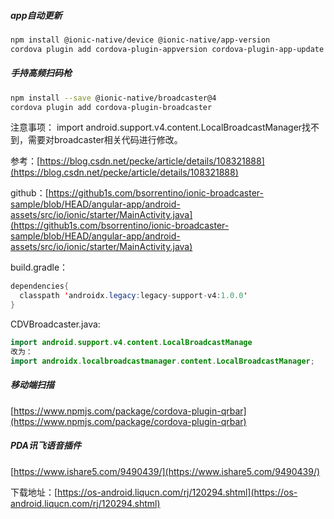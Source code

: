 ##### app自动更新

```bash
npm install @ionic-native/device @ionic-native/app-version
cordova plugin add cordova-plugin-appversion cordova-plugin-app-update
```

##### 手持高频扫码枪

```bash
npm install --save @ionic-native/broadcaster@4
cordova plugin add cordova-plugin-broadcaster
```

注意事项：
import android.support.v4.content.LocalBroadcastManager找不到，需要对broadcaster相关代码进行修改。

参考：[https://blog.csdn.net/pecke/article/details/108321888](https://blog.csdn.net/pecke/article/details/108321888)

github：[https://github1s.com/bsorrentino/ionic-broadcaster-sample/blob/HEAD/angular-app/android-assets/src/io/ionic/starter/MainActivity.java](https://github1s.com/bsorrentino/ionic-broadcaster-sample/blob/HEAD/angular-app/android-assets/src/io/ionic/starter/MainActivity.java)

build.gradle：

```java
dependencies{
  classpath 'androidx.legacy:legacy-support-v4:1.0.0'
}
```

CDVBroadcaster.java:

```java
import android.support.v4.content.LocalBroadcastManage
改为：
import androidx.localbroadcastmanager.content.LocalBroadcastManager;
```
##### 移动端扫描

[https://www.npmjs.com/package/cordova-plugin-qrbar](https://www.npmjs.com/package/cordova-plugin-qrbar)

##### PDA讯飞语音插件

[https://www.ishare5.com/9490439/](https://www.ishare5.com/9490439/)

下载地址：[https://os-android.liqucn.com/rj/120294.shtml](https://os-android.liqucn.com/rj/120294.shtml)